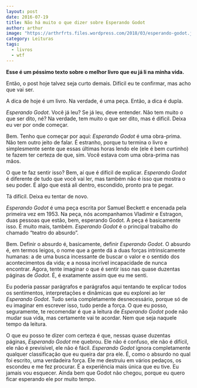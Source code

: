 ```yaml
---
layout: post
date: 2016-07-19
title: Não há muito o que dizer sobre Esperando Godot
author: arthur
image: "https://arthrfrts.files.wordpress.com/2018/03/esperando-godot.jpg"
category: Leituras
tags:
  - livros
  - wtf
---
```


**Esse é um péssimo texto sobre o melhor livro que eu já li na minha vida.**

Então, o post hoje talvez seja curto demais. Difícil eu te confirmar, mas acho que vai ser.

A dica de hoje é um livro. Na verdade, é uma peça. Então, a dica é dupla.

_Esperando Godot_. Você já leu? Se já leu, deve entender. Não tem muito o que ser dito, né? Na verdade, tem muito o que ser dito, mas é difícil. Deixa eu ver por onde começar.

Bem. Tenho que começar por aqui: _Esperando Godot_ é uma obra-prima. Não tem outro jeito de falar. É estranho, porque tu termina o livro e simplesmente sente que essas últimas horas lendo ele (ele é bem curtinho) te fazem ter certeza de que, sim. Você estava com uma obra-prima nas mãos.

O que te faz sentir isso? Bem, aí que é difícil de explicar. _Esperando Godot_ é diferente de tudo que você vai ler, mas também não é isso que mostra o seu poder. É algo que está ali dentro, escondido, pronto pra te pegar.

Tá difícil. Deixa eu tentar de novo.

_Esperando Godot_ é uma peça escrita por Samuel Beckett e encenada pela primeira vez em 1953. Na peça, nós acompanhamos Vladimir e Estragon, duas pessoas que estão, bem, esperando Godot. A peça é basicamente isso. É muito mais, também. _Esperando Godot_ é o principal trabalho do chamado “teatro do absurdo”.

Bem. Definir o absurdo é, basicamente, definir _Esperando Godot_. O absurdo é, em termos leigos, o nome que a gente dá a duas forças intrinsicamente humanas: a de uma busca incessante de buscar o valor e o sentido dos acontecimentos da vida; e a nossa incrível incapacidade de nunca encontrar. Agora, tente imaginar o que é sentir isso nas quase duzentas páginas de _Godot_. É, é exatamente assim que eu me senti.

Eu poderia passar parágrafos e parágrafos aqui tentando te explicar todos os sentimentos, interpretações e dinâmicas que eu explorei ao ler _Esperando Godot_. Tudo seria completamente desnecessário, porque só de eu imaginar em escrever isso, tudo perde a força. O que eu posso, seguramente, te recomendar é que a leitura de _Esperando Godot_ pode não mudar sua vida, mas certamente vai te acordar. Nem que seja naquele tempo da leitura.

O que eu posso te dizer com certeza é que, nessas quase duzentas páginas, _Esperando Godot_ me quebrou. Ele não é confuso, ele não é difícil, ele não é previsível, ele não é fácil. _Esperando Godot_ ignora completamente qualquer classificação que eu queira dar pra ele. É, como o absurdo no qual foi escrito, uma verdadeira força. Ele me destruiu em vários pedaços, os escondeu e me fez procurar. É a experiência mais única que eu tive. Eu jamais vou esquecer. Ainda bem que Godot não chegou, porque eu quero ficar esperando ele por muito tempo.

